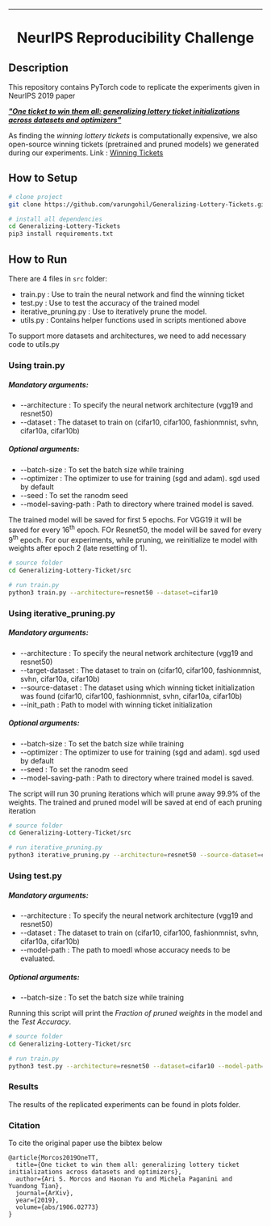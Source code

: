 ---   
<div align="center">    
 
# NeurIPS Reproducibility Challenge     
</div>
 
## Description   
This repository contains PyTorch code to replicate the experiments given in NeurIPS 2019 paper 

[___"One ticket to win them all: generalizing lottery ticket initializations across datasets and optimizers"___](https://arxiv.org/abs/1906.02773v2)

As finding the _winning lottery tickets_ is computationally expensive, we also open-source winning tickets (pretrained and pruned models) we generated during our experiments. Link : [Winning Tickets](https://drive.google.com/drive/folders/1Nd-J4EwmgWbUARYaqe9iCF6efEFf9S2P?usp=sharing)

## How to Setup    
```bash
# clone project   
git clone https://github.com/varungohil/Generalizing-Lottery-Tickets.git  

# install all dependencies   
cd Generalizing-Lottery-Tickets    
pip3 install requirements.txt
```

## How to Run
There are 4 files in ```src``` folder:
- train.py             : Use to train the neural network and find the winning ticket
- test.py              : Use to test the accuracy of the trained model
- iterative_pruning.py : Use to iteratively prune the model.
- utils.py             : Contains helper functions used in scripts mentioned above

To support more datasets and architectures, we need to add necessary code to utils.py

### Using train.py
##### Mandatory arguments:
- --architecture : To specify the neural network architecture (vgg19 and resnet50)
- --dataset      : The dataset to train on (cifar10, cifar100, fashionmnist, svhn, cifar10a, cifar10b)
##### Optional arguments:
- --batch-size : To set the batch size while training
- --optimizer  : The optimizer to use for training (sgd and adam). sgd used by default
- --seed : To set the ranodm seed
- --model-saving-path : Path to directory where trained model is saved.

The trained model will be saved for first 5 epochs. For VGG19 it will be saved for every 16<sup>th</sup> epoch. FOr Resnet50, the model will be saved for every 9<sup>th</sup> epoch. For our experiments, while pruning, we reinitialize te model with weights after epoch 2 (late resetting of 1).
```bash
# source folder
cd Generalizing-Lottery-Ticket/src   

# run train.py
python3 train.py --architecture=resnet50 --dataset=cifar10    
```

### Using iterative_pruning.py
##### Mandatory arguments:
- --architecture : To specify the neural network architecture (vgg19 and resnet50)
- --target-dataset      : The dataset to train on (cifar10, cifar100, fashionmnist, svhn, cifar10a, cifar10b)
- --source-dataset      : The dataset using which winning ticket initialization was found (cifar10, cifar100, fashionmnist, svhn, cifar10a, cifar10b)
- --init_path   : Path to model with winning ticket initialization

##### Optional arguments:
- --batch-size : To set the batch size while training
- --optimizer  : The optimizer to use for training (sgd and adam). sgd used by default
- --seed : To set the ranodm seed
- --model-saving-path : Path to directory where trained model is saved.

The script will run 30 pruning iterations which will prune away 99.9% of the weights. The trained and pruned model will be saved at end of each pruning iteration

```bash
# source folder
cd Generalizing-Lottery-Ticket/src   

# run iterative_pruning.py
python3 iterative_pruning.py --architecture=resnet50 --source-dataset=cifar10 --target-dataset=cifar100 --model-saving-path=<path-to-dir-where-models-are-to-be-stored>
```

### Using test.py
##### Mandatory arguments:
- --architecture : To specify the neural network architecture (vgg19 and resnet50)
- --dataset      : The dataset to train on (cifar10, cifar100, fashionmnist, svhn, cifar10a, cifar10b)
- --model-path   : The path to moedl whose accuracy needs to be evaluated.

##### Optional arguments:
- --batch-size : To set the batch size while training

Running this script will print the _Fraction of pruned weights_ in the model and the _Test Accuracy_. 
```bash
# source folder
cd Generalizing-Lottery-Ticket/src   

# run train.py
python3 test.py --architecture=resnet50 --dataset=cifar10 --model-path=<path-to-model>   
```


### Results   
The results of the replicated experiments can be found in plots folder.
  

### Citation 
To cite the original paper use the bibtex below
```
@article{Morcos2019OneTT,
  title={One ticket to win them all: generalizing lottery ticket initializations across datasets and optimizers},
  author={Ari S. Morcos and Haonan Yu and Michela Paganini and Yuandong Tian},
  journal={ArXiv},
  year={2019},
  volume={abs/1906.02773}
}
```   
